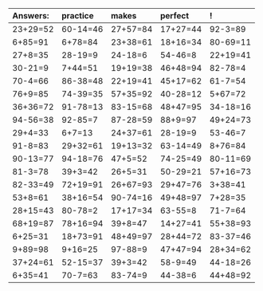 | Answers: | practice | makes | perfect | ! |
| :--- | :--- | :--- | :--- | :--- |
| 23+29=52 | 60-14=46 | 27+57=84 | 17+27=44 | 92-3=89 | 
| 6+85=91 | 6+78=84 | 23+38=61 | 18+16=34 | 80-69=11 | 
| 27+8=35 | 28-19=9 | 24-18=6 | 54-46=8 | 22+19=41 | 
| 30-21=9 | 7+44=51 | 19+19=38 | 46+48=94 | 82-78=4 | 
| 70-4=66 | 86-38=48 | 22+19=41 | 45+17=62 | 61-7=54 | 
| 76+9=85 | 74-39=35 | 57+35=92 | 40-28=12 | 5+67=72 | 
| 36+36=72 | 91-78=13 | 83-15=68 | 48+47=95 | 34-18=16 | 
| 94-56=38 | 92-85=7 | 87-28=59 | 88+9=97 | 49+24=73 | 
| 29+4=33 | 6+7=13 | 24+37=61 | 28-19=9 | 53-46=7 | 
| 91-8=83 | 29+32=61 | 19+13=32 | 63-14=49 | 8+76=84 | 
| 90-13=77 | 94-18=76 | 47+5=52 | 74-25=49 | 80-11=69 | 
| 81-3=78 | 39+3=42 | 26+5=31 | 50-29=21 | 57+16=73 | 
| 82-33=49 | 72+19=91 | 26+67=93 | 29+47=76 | 3+38=41 | 
| 53+8=61 | 38+16=54 | 90-74=16 | 49+48=97 | 7+28=35 | 
| 28+15=43 | 80-78=2 | 17+17=34 | 63-55=8 | 71-7=64 | 
| 68+19=87 | 78+16=94 | 39+8=47 | 14+27=41 | 55+38=93 | 
| 6+25=31 | 18+73=91 | 48+49=97 | 28+44=72 | 83-37=46 | 
| 9+89=98 | 9+16=25 | 97-88=9 | 47+47=94 | 28+34=62 | 
| 37+24=61 | 52-15=37 | 39+3=42 | 58-9=49 | 44-18=26 | 
| 6+35=41 | 70-7=63 | 83-74=9 | 44-38=6 | 44+48=92 | 
